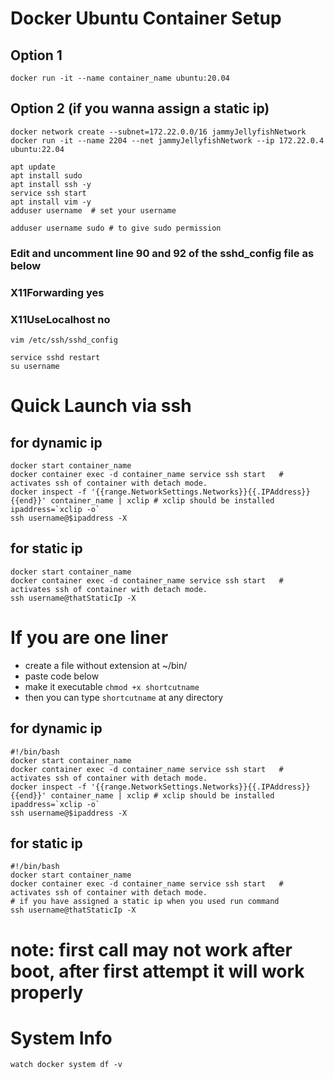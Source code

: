 # Docker Ubuntu Container Setup
## Option 1
```
docker run -it --name container_name ubuntu:20.04
```
## Option 2 (if you wanna assign a static ip)
```
docker network create --subnet=172.22.0.0/16 jammyJellyfishNetwork
docker run -it --name 2204 --net jammyJellyfishNetwork --ip 172.22.0.4  ubuntu:22.04  

```
```
apt update
apt install sudo 
apt install ssh -y
service ssh start
apt install vim -y
adduser username  # set your username
```
```
adduser username sudo # to give sudo permission
```
### Edit and uncomment line 90 and 92 of the sshd_config file as below
###   X11Forwarding yes
###   X11UseLocalhost no
```
vim /etc/ssh/sshd_config 
```
```
service sshd restart
su username
```


# Quick Launch via ssh
## for dynamic ip
```
docker start container_name
docker container exec -d container_name service ssh start   # activates ssh of container with detach mode.
docker inspect -f '{{range.NetworkSettings.Networks}}{{.IPAddress}}{{end}}' container_name | xclip # xclip should be installed
ipaddress=`xclip -o`
ssh username@$ipaddress -X
```
## for static ip
```
docker start container_name
docker container exec -d container_name service ssh start   # activates ssh of container with detach mode.
ssh username@thatStaticIp -X

```
# If you are one liner
- create a file without extension at ~/bin/
- paste code below
- make it executable ```chmod +x shortcutname```
- then you can type ```shortcutname``` at any directory
## for dynamic ip
```
#!/bin/bash
docker start container_name
docker container exec -d container_name service ssh start   # activates ssh of container with detach mode.
docker inspect -f '{{range.NetworkSettings.Networks}}{{.IPAddress}}{{end}}' container_name | xclip # xclip should be installed
ipaddress=`xclip -o`
ssh username@$ipaddress -X
```
## for static ip
```
#!/bin/bash
docker start container_name
docker container exec -d container_name service ssh start   # activates ssh of container with detach mode.
# if you have assigned a static ip when you used run command 
ssh username@thatStaticIp -X
```

# note: first call may not work after boot, after first attempt it will work properly



# System Info
```
watch docker system df -v
```
